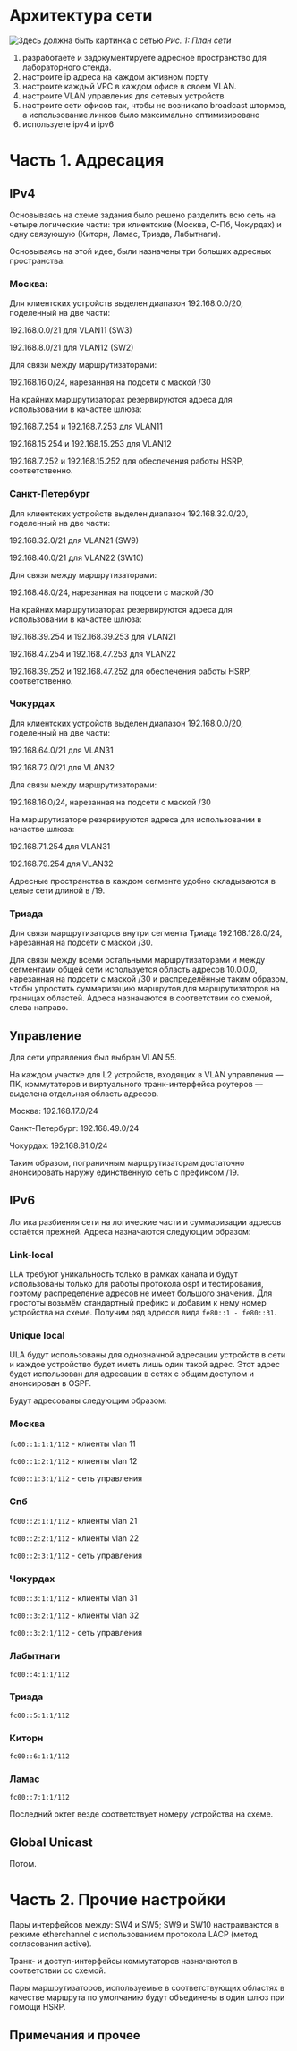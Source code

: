 # Архитектура сети
![Здесь должна быть картинка с сетью](Addresses.png)
*Рис. 1: План сети*

1. разработаете и задокументируете адресное пространство для лабораторного стенда.
2. настроите ip адреса на каждом активном порту
3. настроите каждый VPC в каждом офисе в своем VLAN.
4. настроите VLAN управления для сетевых устройств
5. настроите сети офисов так, чтобы не возникало broadcast штормов, а использование линков было максимально оптимизировано
6. используете ipv4 и ipv6

# Часть 1. Адресация

## IPv4

Основываясь на схеме задания было решено разделить всю сеть на четыре логические части: три клиентские (Москва, С-Пб, Чокурдах) и одну связующую (Киторн, Ламас, Триада, Лабытнаги).

Основываясь на этой идее, были назначены три больших адресных пространства:

### Москва:

Для клиентских устройств выделен диапазон 192.168.0.0/20, поделенный на две части:

192.168.0.0/21 для VLAN11 (SW3)

192.168.8.0/21 для VLAN12 (SW2)

Для связи между маршрутизаторами:

192.168.16.0/24, нарезанная на подсети с маской /30

На крайних маршрутизаторах резервируются адреса для использовании в качастве шлюза:

192.168.7.254 и 192.168.7.253 для VLAN11

192.168.15.254 и 192.168.15.253 для VLAN12

192.168.7.252 и 192.168.15.252 для обеспечения работы HSRP, соответственно.

### Санкт-Петербург

Для клиентских устройств выделен диапазон 192.168.32.0/20, поделенный на две части:

192.168.32.0/21 для VLAN21 (SW9)

192.168.40.0/21 для VLAN22 (SW10)

Для связи между маршрутизаторами:

192.168.48.0/24, нарезанная на подсети с маской /30

На крайних маршрутизаторах резервируются адреса для использовании в качастве шлюза:

192.168.39.254 и 192.168.39.253 для VLAN21

192.168.47.254 и 192.168.47.253 для VLAN22

192.168.39.252 и 192.168.47.252 для обеспечения работы HSRP, соответственно.

### Чокурдах

Для клиентских устройств выделен диапазон 192.168.0.0/20, поделенный на две части:

192.168.64.0/21 для VLAN31

192.168.72.0/21 для VLAN32

Для связи между маршрутизаторами:

192.168.16.0/24, нарезанная на подсети с маской /30

На маршрутизаторе резервируются адреса для использовании в качастве шлюза:

192.168.71.254 для VLAN31

192.168.79.254 для VLAN32

Адресные пространства в каждом сегменте удобно складываются в целые сети длиной в /19.

### Триада
Для связи маршрутизаторов внутри сегмента Триада 192.168.128.0/24, нарезанная на подсети с маской /30.

Для связи между всеми остальными маршрутизаторами и между сегментами общей сети используется область адресов 10.0.0.0, нарезанная на подсети с маской /30 и распределённые таким образом, чтобы упростить суммаризацию маршрутов для маршрутизаторов на границах областей. Адреса назначаются в соответствии со схемой, слева направо.

## Управление
Для сети управления был выбран VLAN 55.

На каждом участке для L2 устройств, входящих в VLAN управления — ПК, коммутаторов и виртуального транк-интерфейса роутеров — выделена отдельная область адресов.

Москва: 192.168.17.0/24

Санкт-Петербург: 192.168.49.0/24

Чокурдах: 192.168.81.0/24

Таким образом, пограничным маршрутизаторам достаточно анонсировать наружу единственную сеть с префиксом /19.

## IPv6

Логика разбиения сети на логические части и суммаризации адресов остаётся прежней. Адреса назначаются следующим образом:

### Link-local

LLA требуют уникальность только в рамках канала и будут использованы только для работы протокола ospf и тестирования, поэтому распределение адресов не имеет большого значения. Для простоты возьмём стандартный префикс и добавим к нему номер устройства на схеме.
Получим ряд адресов вида `fe80::1 - fe80::31`.

### Unique local

ULA будут использованы для однозначной адресации устройств в сети и каждое устройство будет иметь лишь один такой адрес. Этот адрес будет использован для адресации в сетях с общим доступом и анонсирован в OSPF.

Будут адресованы следующим образом:

### Москва

`fc00::1:1:1/112` - клиенты vlan 11

`fc00::1:2:1/112` - клиенты vlan 12

`fc00::1:3:1/112` - сеть управления

### Спб

`fc00::2:1:1/112` - клиенты vlan 21

`fc00::2:2:1/112` - клиенты vlan 22

`fc00::2:3:1/112` - сеть управления

### Чокурдах

`fc00::3:1:1/112` - клиенты vlan 31

`fc00::3:2:1/112` - клиенты vlan 32

`fc00::3:2:1/112` - сеть управления

### Лабытнаги

`fc00::4:1:1/112`

### Триада

`fc00::5:1:1/112`

### Киторн

`fc00::6:1:1/112`

### Ламас

`fc00::7:1:1/112`

Последний октет везде соответствует номеру устройства на схеме.

## Global Unicast
Потом.

# Часть 2. Прочие настройки

Пары интерфейсов между: SW4 и SW5; SW9 и SW10 настраиваются в режиме etherchannel с использованием протокола LACP (метод согласования active).

Транк- и доступ-интерфейсы коммутаторов назначаются в соответствии со схемой.

Пары маршрутизаторов, используемые в соответствующих областях в качестве маршрута по умолчанию будут объединены в один шлюз при помощи HSRP.

## Примечания и прочее